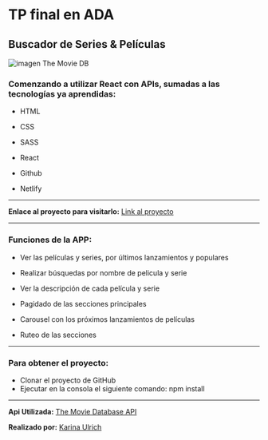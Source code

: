 # TP final en ADA

## Buscador de Series & Películas

<!-- ![imagen logo](pictures/logo.svg) -->

![imagen The Movie DB](pictures/imagenreadme.webp)

### Comenzando a utilizar React con APIs, sumadas a las tecnologías ya aprendidas:

- HTML

- CSS

- SASS

- React

- Github

- Netlify

---

**Enlace al proyecto para visitarlo:** [Link al proyecto](https://peliyseries.netlify.app)

---

### Funciones de la APP:

- Ver las películas y series, por últimos lanzamientos y populares

- Realizar búsquedas por nombre de pelicula y serie

- Ver la descripción de cada película y serie

- Pagidado de las secciones principales

- Carousel con los próximos lanzamientos de películas

- Ruteo de las secciones

---

### Para obtener el proyecto:

- Clonar el proyecto de GitHub
- Ejecutar en la consola el siguiente comando: npm install

---

**Api Utilizada:** [The Movie Database API](https://developers.themoviedb.org/4/)

**Realizado por:** [Karina Ulrich](https://github.com/KariUlrich)
